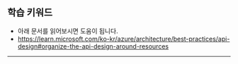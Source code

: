 ## 학습 키워드

- 아래 문서를 읽어보시면 도움이 됩니다.
- https://learn.microsoft.com/ko-kr/azure/architecture/best-practices/api-design#organize-the-api-design-around-resources

<hr>

